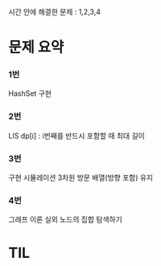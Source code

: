 시간 안에 해결한 문제 : 1,2,3,4

# 문제 요약

### 1번

HashSet 구현

### 2번

LIS
dp[i] : i번째를 반드시 포함할 때 최대 길이

### 3번

구현 시뮬레이션
3차원 방문 배열(방향 포함) 유지

### 4번

그래프 이론
실외 노드의 집합 탐색하기

# TIL

